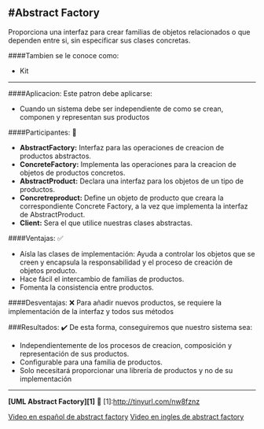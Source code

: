 #Abstract Factory
------------------------
Proporciona una interfaz para crear familias de objetos relacionados o que dependen entre si, sin especificar sus clases concretas.

####Tambien se le conoce como:
- Kit
------------------------
####Aplicacion:
Este patron debe aplicarse:
- Cuando un sistema debe ser independiente de como se crean, componen y representan sus productos

####Participantes: :busts_in_silhouette:
- __AbstractFactory:__ Interfaz para las operaciones de creacion de productos abstractos.
- __ConcreteFactory:__ Implementa las operaciones para la creacion de objetos de productos concretos.
- __AbstractProduct:__ Declara una interfaz para los objetos de un tipo de productos.
- __Concretreproduct:__ Define un objeto de producto que creara la correspondiente Concrete Factory, a la vez que implementa la interfaz de AbstractProduct.
- __Client:__ Sera el que utilice nuestras clases abstractas.

####Ventajas: :white_check_mark:
- Aísla las clases de implementación: Ayuda a controlar los objetos que se creen y encapsula la responsabilidad y el proceso de creación de objetos producto.
- Hace fácil el intercambio de familias de productos.
- Fomenta la consistencia entre productos.

####Desventajas: :x:
Para añadir nuevos productos, se requiere la implementación de la interfaz y todos sus métodos

###Resultados: :heavy_check_mark:
De esta forma, conseguiremos que nuestro sistema sea:
- Independientemente de los procesos de creacion, composición y representación de sus productos.
- Configurable para una familia de productos.
- Solo necesitará proporcionar una librería de productos y no de su implementación

------------------------
**[UML Abstract Factory][1]** :memo:
[1]:http://tinyurl.com/nw8fznz

[Video en español de abstract factory](https://www.youtube.com/watch?v=xNsPGA7zrVQ)
[Video en ingles de abstract factory](https://www.youtube.com/watch?v=xbjAsdAK4xQ)
